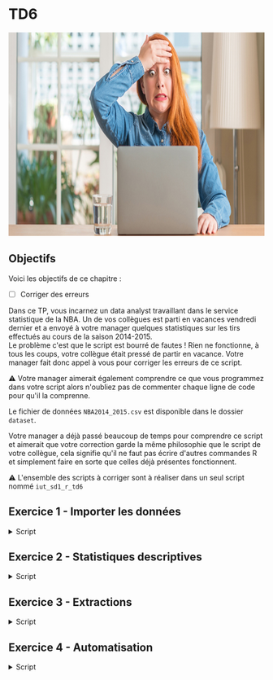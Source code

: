 # TD6

<img src="./img/mistake.jpg" alt="" style="height: 400px;">

## Objectifs
Voici les objectifs de ce chapitre :
- [ ] Corriger des erreurs

Dans ce TP, vous incarnez un data analyst travaillant dans le service statistique de la NBA. Un de vos collègues est parti en vacances vendredi dernier et a envoyé à votre manager quelques statistiques sur les tirs effectués au cours de la saison 2014-2015. <br>
Le problème c'est que le script est bourré de fautes ! Rien ne fonctionne, à tous les coups, votre collègue était pressé de partir en vacance. Votre manager fait donc appel à vous pour corriger les erreurs de ce script. 

:warning: Votre manager aimerait également comprendre ce que vous programmez dans votre script alors n'oubliez pas de commenter chaque ligne de code pour qu'il la comprenne. 

Le fichier de données `NBA2014_2015.csv` est disponible dans le dossier `dataset`.
<br>

Votre manager a déjà passé beaucoup de temps pour comprendre ce script et aimerait que votre correction garde la même philosophie que le script de votre collègue, cela signifie qu'il ne faut pas écrire d'autres commandes R et simplement faire en sorte que celles déjà présentes fonctionnent.


:warning: L'ensemble des scripts à corriger sont à réaliser dans un seul script nommé `iut_sd1_r_td6`

## Exercice 1 - Importer les données

<details>
<summary>Script</summary>

```r
df <- read.csv(file = "nba2014_2015.csv", sep = ";",
               header = FALSE, dec = ";")
> nrow(nba)
> ncol(nba)
> colname(df)
> srt(df)
> df$Period <- as.factor(df$Period)
> df$PTSTYPE -> as.factor(df$PTSTYPE)
> df$SHOOTER = as.factor(df$shooter)
```
</details>

## Exercice 2 - Statistiques descriptives

<details>
<summary>Script</summary>

```r
> lenght(level(df$Period))
> lenght(df$PTSTYPE)
> lenght(df$SHOTER)
> summary(ddf)
> sd(DF$SHOT_DIST
> sd[df$SHOT_CLOCK]

#combien de tirs manqués/réussis
table(df[ "SHOT_RESULTS" , ])
#les quartiles
quantile(df$SHOT_CLOCK, probs = 4)
#les déciles
quantiles(df$CLOSE_DIST, probs = 10)
#nombre de matches différents
liste_game <- unique(df$GAME_ID))
length(listegame)
#nombre de joueurs différents
df$SHOOTER <- as_factor(df$SHOOTER)
nlevel(df$SHOOTER
#conversion de la variable SHOT_DIST en mètre pour que les européens comprennent nos chiffres
nba$SHOT_DIST_METRE == SHOT_DIST * 0.30
#nombre de points qu'a rapporté la tentative (0,2 ou 3)  
df$PTS_MARQUES <- ifelse(df$SHOT_RESULT = "made", yes = df$PTS_TYPE, 0)
#On supprime la variable GAME_RESULT car elle n'est pas utile
df$GAME_RESULT <- NUL
   
#création d'un objet sans la première colonne GAME_ID
df2 <- df[ -1  ,  ]
```
</details>

## Exercice 3 - Extractions

<details>
<summary>Script</summary>

```r
#Les 100 tirs réussis ou manqués les plus loin
rang <- order(df$SHOT_DIST, decreasing = FALSE)
df3 <- df[, rang]
df3 <- df[ 1 : 100 ; ]

#Les 100 tirs réussis les plus loin
df4 = subset(df3, SHOT_RESULT = made)
df4 <- df[ 1 : 100 ; ]

#Combien de tirs à 3 points a réussi Kobe Bryant ?
df_kobe = subset(df,SHOT_RESULT = made &
                 PTS_TYPE = 3 & 
                 SHOOTER = "Kobe BRYANT")

dim(df_kobe)

#Le TOP5 des joueurs qui ont marqués le plus de points dans la saison
df_total <- aggregate(PTS_MARQUES ~ SHOOTER, data = df, FUN = sum)
df_total_tri <- df_total[-order(df_total$PTS_MARQUES)]
df_top5 <-  df_total_tri[  5  ,  ]
```
</details>

## Exercice 4 - Automatisation

<details>
<summary>Script</summary>

```r
#Des graphiques adaptés selon le type de variable

#construction de la fonction
build_graph <- function(une_colonne, nom_colonne) {
  if(is.numeric(une_colonne)) {
    print(boxplot(une_colonne, main = nom_colonne))
  }
  else if (as.factor(une_colonne)) {
    tri <- table(une_colonne)
    print(barplot(tri, main = nom_colonne))
  }

#on déroule la fonction sur chaque colonne du data frame.

for (colonne in colnames(df) {
  build_graph(une_colonne = df[colonne , ] , nom_colonne = colone)
}
}
```
</details>